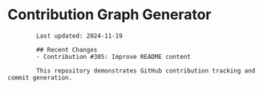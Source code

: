 # Contribution Graph Generator
            
            Last updated: 2024-11-19
            
            ## Recent Changes
            - Contribution #305: Improve README content
            
            This repository demonstrates GitHub contribution tracking and commit generation.
        